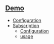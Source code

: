 ## [Demo]()
- [Configuration](config)
- [Subscription](subscription/index)
   - [Configuration](subscription/config)
   - [usage](configuration/usage)
